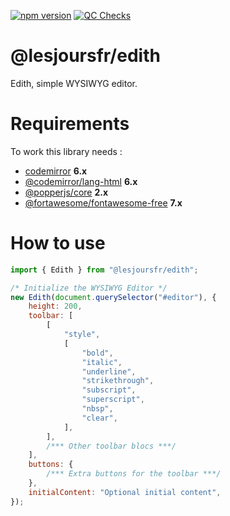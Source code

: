 [![npm version](https://badge.fury.io/js/@lesjoursfr%2Fedith.svg)](https://badge.fury.io/js/@lesjoursfr%2Fedith)
[![QC Checks](https://github.com/lesjoursfr/edith/actions/workflows/quality-control.yml/badge.svg)](https://github.com/lesjoursfr/edith/actions/workflows/quality-control.yml)

# @lesjoursfr/edith

Edith, simple WYSIWYG editor.

# Requirements

To work this library needs :

- [codemirror](https://www.npmjs.com/package/codemirror) **6.x**
- [@codemirror/lang-html](https://www.npmjs.com/package/@codemirror/lang-html) **6.x**
- [@popperjs/core](https://www.npmjs.com/package/@popperjs/core) **2.x**
- [@fortawesome/fontawesome-free](https://www.npmjs.com/package/@fortawesome/fontawesome-free) **7.x**

# How to use

```javascript
import { Edith } from "@lesjoursfr/edith";

/* Initialize the WYSIWYG Editor */
new Edith(document.querySelector("#editor"), {
	height: 200,
	toolbar: [
		[
			"style",
			[
				"bold",
				"italic",
				"underline",
				"strikethrough",
				"subscript",
				"superscript",
				"nbsp",
				"clear",
			],
		],
		/*** Other toolbar blocs ***/
	],
	buttons: {
		/*** Extra buttons for the toolbar ***/
	},
	initialContent: "Optional initial content",
});
```
